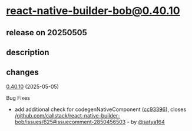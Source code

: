 # react-native-builder-bob@0.40.10

## release on 20250505
## description
## changes
<a href="https://github.com/callstack/react-native-builder-bob/compare/react-native-builder-bob@0.40.9...react-native-builder-bob@0.40.10">0.40.10</a> (2025-05-05)

Bug Fixes

* add additional check for codegenNativeComponent (<a href="https://github.com/callstack/react-native-builder-bob/commit/cc933964f1386753c8136f4e37e33cb11848a2f3">cc93396</a>), closes <a href="https://github.com//github.com/callstack/react-native-builder-bob/issues/625/issues/issuecomment-2850456503">/github.com/callstack/react-native-builder-bob/issues/625#issuecomment-2850456503</a> - by <a class="user-mention notranslate" data-hovercard-type="user" data-hovercard-url="/users/satya164/hovercard" data-octo-click="hovercard-link-click" data-octo-dimensions="link_type:self" href="https://github.com/satya164">@satya164</a>

